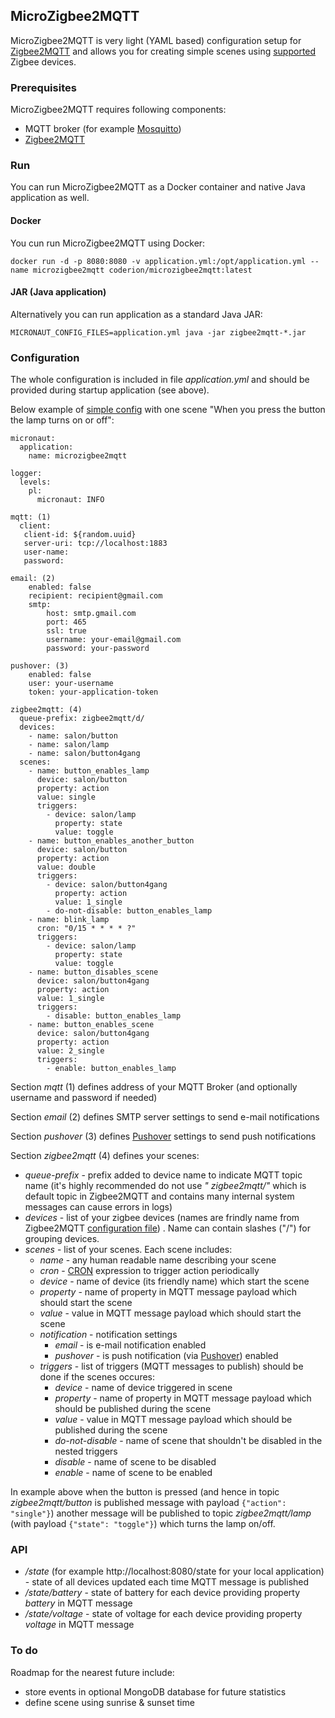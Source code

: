 ## MicroZigbee2MQTT

MicroZigbee2MQTT is very light (YAML based) configuration setup for [Zigbee2MQTT](https://www.zigbee2mqtt.io/)
and allows you for creating simple scenes using [supported](https://www.zigbee2mqtt.io/supported-devices/) Zigbee
devices.

### Prerequisites

MicroZigbee2MQTT requires following components:

* MQTT broker (for example [Mosquitto](https://mosquitto.org/download/))
* [Zigbee2MQTT](https://www.zigbee2mqtt.io/guide/installation/)

### Run

You can run MicroZigbee2MQTT as a Docker container and native Java application as well.

#### Docker

You cun run MicroZigbee2MQTT using Docker:

    docker run -d -p 8080:8080 -v application.yml:/opt/application.yml --name microzigbee2mqtt coderion/microzigbee2mqtt:latest

#### JAR (Java application)

Alternatively you can run application as a standard Java JAR:

    MICRONAUT_CONFIG_FILES=application.yml java -jar zigbee2mqtt-*.jar    

### Configuration

The whole configuration is included in file *application.yml* and should be provided during startup application (see
above).

Below example of [simple config](src/main/resources/application.yml) with one scene "When you press the button the lamp
turns on or off":

    micronaut:
      application:
        name: microzigbee2mqtt
    
    logger:
      levels:
        pl:
          micronaut: INFO
    
    mqtt: (1)
      client:
       client-id: ${random.uuid}
       server-uri: tcp://localhost:1883
       user-name:
       password:

    email: (2)
        enabled: false
        recipient: recipient@gmail.com
        smtp:
            host: smtp.gmail.com
            port: 465
            ssl: true
            username: your-email@gmail.com
            password: your-password
    
    pushover: (3)
        enabled: false
        user: your-username
        token: your-application-token

    zigbee2mqtt: (4)
      queue-prefix: zigbee2mqtt/d/
      devices:
        - name: salon/button
        - name: salon/lamp
        - name: salon/button4gang
      scenes:
        - name: button_enables_lamp
          device: salon/button
          property: action
          value: single
          triggers:
            - device: salon/lamp
              property: state
              value: toggle
        - name: button_enables_another_button
          device: salon/button
          property: action
          value: double
          triggers:
            - device: salon/button4gang
              property: action
              value: 1_single
            - do-not-disable: button_enables_lamp
        - name: blink_lamp
          cron: "0/15 * * * * ?"
          triggers:
            - device: salon/lamp
              property: state
              value: toggle
        - name: button_disables_scene
          device: salon/button4gang
          property: action
          value: 1_single
          triggers:
            - disable: button_enables_lamp
        - name: button_enables_scene
          device: salon/button4gang
          property: action
          value: 2_single
          triggers:
            - enable: button_enables_lamp

Section _mqtt_ (1) defines address of your MQTT Broker (and optionally username and password if needed)

Section _email_ (2) defines SMTP server settings to send e-mail notifications

Section _pushover_ (3) defines [Pushover](https://pushover.net/) settings to send push notifications

Section _zigbee2mqtt_ (4) defines your scenes:

* _queue-prefix_ - prefix added to device name to indicate MQTT topic name (it's highly recommended do not use _"
  zigbee2mqtt/"_ which is default topic in Zigbee2MQTT and contains many internal system messages can cause errors in
  logs)
* _devices_ - list of your zigbee devices (names are frindly name from
  Zigbee2MQTT [configuration file](https://www.zigbee2mqtt.io/guide/configuration/devices-groups.html))
  . Name can contain slashes ("/") for grouping devices.
* _scenes_ - list of your scenes. Each scene includes:
    * _name_ - any human readable name describing your scene
    * _cron_ - [CRON](https://en.wikipedia.org/wiki/Cron) expression to trigger action periodically
    * _device_ - name of device (its friendly name) which start the scene
    * _property_ - name of property in MQTT message payload which should start the scene
    * _value_ - value in MQTT message payload which should start the scene
    * _notification_ - notification settings
        * _email_ - is e-mail notification enabled
        * _pushover_ - is push notification (via [Pushover](https://pushover.net/)) enabled
    * _triggers_ - list of triggers (MQTT messages to publish) should be done if the scenes occures:
        * _device_ - name of device triggered in scene
        * _property_ - name of property in MQTT message payload which should be published during the scene
        * _value_ - value in MQTT message payload which should be published during the scene
        * _do-not-disable_ - name of scene that shouldn't be disabled in the nested triggers
        * _disable_ - name of scene to be disabled
        * _enable_ - name of scene to be enabled

In example above when the button is pressed (and hence in topic _zigbee2mqtt/button_ is published message with
payload `{"action": "single"}`) another message will be published to topic
_zigbee2mqtt/lamp_ (with payload `{"state": "toggle"}`) which turns the lamp on/off.

### API

* _/state_ (for example http://localhost:8080/state for your local application) - state of all devices updated each time
  MQTT message is published
* _/state/battery_ - state of battery for each device providing property _battery_ in MQTT message
* _/state/voltage_ - state of voltage for each device providing property _voltage_ in MQTT message

### To do

Roadmap for the nearest future include:

* store events in optional MongoDB database for future statistics
* define scene using sunrise & sunset time
